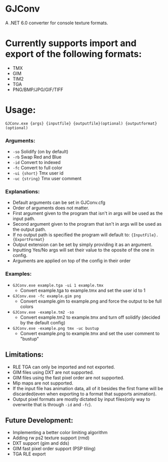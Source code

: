 # GJConv
A .NET 6.0 converter for console texture formats.
# Currently supports import and export of the following formats:
- TMX
- GIM
- TIM2
- TGA
- PNG/BMP/JPG/GIF/TIFF
# Usage:
`GJConv.exe {args} {inputfile} {outputfile}(optional) {outputformat}(optional)`
### Arguments:
- `-so`             Solidify (on by default)
- `-rb`             Swap Red and Blue
- `-id`             Convert to indexed
- `-fc`             Convert to full color
- `-ui {short}`     Tmx user id
- `-uc {string}`    Tmx user comment
### Explanations:
- Default arguments can be set in GJConv.cfg
- Order of arguments does not matter.
- First argument given to the program that isn't in args will be used as the input path.
- Second argument given to the program that isn't in args will be used as the output path.
- If no output path is specified the program will default to: `{InputFile}.{ExportFormat}`
- Output extension can be set by simply providing it as an argument.
- Inputting Yes/No args will set their value to the oposite of the one in config.
- Arguments are applied on top of the config in their order
### Examples:
- `GJConv.exe example.tga -ui 1 example.tmx`
  - Convert example.tga to example.tmx and set the user id to 1
- `GJConv.exe -fc example.gim png`
  - Convert example.gim to example.png and force the output to be full colors
- `GJConv.exe -example.tm2 -so`
  - Convert example.tm2 to example.tmx and turn off solidify (decided by the default config)
- `GJConv.exe -example.png tmx -uc bustup`
  - Convert example.png to example.tmx and set the user comment to "bustup"
## Limitations:
- RLE TGA can only be imported and not exported.
- GIM files using DXT are not supported.
- GIM files using the fast pixel order are not supported.
- Mip maps are not supported.
- If the input file has animation data, all of it besides the first frame will be discarded(even when exporting to a format that supports animation).
- Output pixel formats are mostly dictated by input files(only way to overwrite that is through `-id` and `-fc`).
## Future Development:
- Implementing a better color limiting algorithm
- Adding rw ps2 texture support (rmd)
- DXT support (gim and dds)
- GIM fast pixel order support (PSP tiling)
- TGA RLE export
